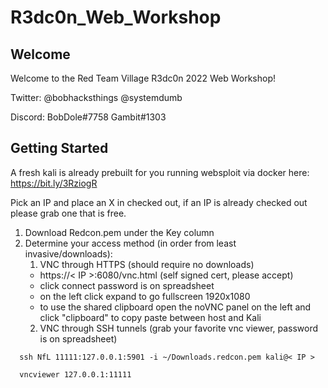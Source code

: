 # R3dc0n_Web_Workshop

## Welcome

Welcome to the Red Team Village R3dc0n 2022 Web Workshop!

Twitter: @bobhacksthings @systemdumb

Discord: BobDole#7758 Gambit#1303

## Getting Started

A fresh kali is already prebuilt for you running websploit via docker here: <https://bit.ly/3RziogR>

Pick an IP and place an X in checked out, if an IP is already checked out please grab one that is free. 

1. Download Redcon.pem under the Key column
2. Determine your access method (in order from least invasive/downloads):
    1. VNC through HTTPS (should require no downloads)
    -  https://< IP >:6080/vnc.html  (self signed cert, please accept) 
    -  click connect password is on spreadsheet 
    -  on the left click expand to go fullscreen 1920x1080 
    -  to use the shared clipboard open the noVNC panel on the left and click "clipboard" to copy paste between host and Kali
    2. VNC through SSH tunnels (grab your favorite vnc viewer, password is on spreadsheet)
```
  ssh NfL 11111:127.0.0.1:5901 -i ~/Downloads.redcon.pem kali@< IP >

  vncviewer 127.0.0.1:11111
```
  

